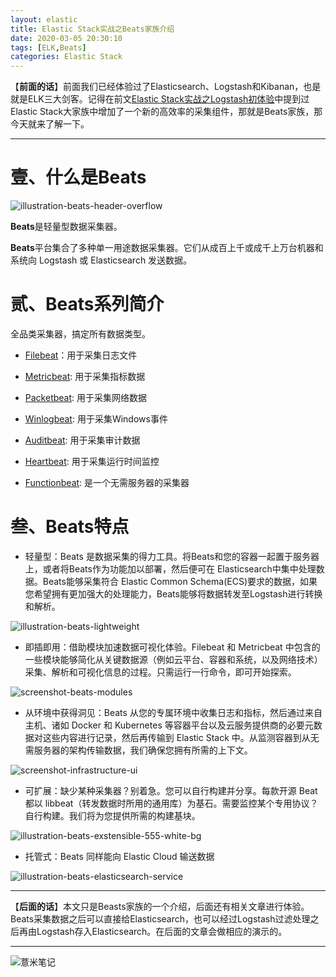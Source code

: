 ```yaml
---
layout: elastic
title: Elastic Stack实战之Beats家族介绍
date: 2020-03-05 20:30:10
tags: [ELK,Beats]
categories: Elastic Stack
---
```


【**前面的话**】前面我们已经体验过了Elasticsearch、Logstash和Kibanan，也是就是ELK三大剑客。记得在前文[Elastic Stack实战之Logstash初体验](https://eelve.com/archives/logstash)中提到过Elastic Stack大家族中增加了一个新的高效率的采集组件，那就是Beats家族，那今天就来了解一下。

---

# 壹、什么是Beats

![illustration-beats-header-overflow](https://eelve.com/upload/2020/3/illustration-beats-header-overflow-1ba7ff649dbf41598d71ed24d1ade8da.png)

**Beats**是轻量型数据采集器。

**Beats**平台集合了多种单一用途数据采集器。它们从成百上千或成千上万台机器和系统向 Logstash 或 Elasticsearch 发送数据。 


# 贰、Beats系列简介

全品类采集器，搞定所有数据类型。

- [Filebeat](https://www.elastic.co/beats/filebeat)：用于采集日志文件

- [Metricbeat](https://www.elastic.co/beats/metricbeat): 用于采集指标数据

- [Packetbeat](https://www.elastic.co/beats/packetbeat): 用于采集网络数据

- [Winlogbeat](https://www.elastic.co/beats/winlogbeat): 用于采集Windows事件

- [Auditbeat](https://www.elastic.co/beats/auditbeat): 用于采集审计数据

- [Heartbeat](https://www.elastic.co/beats/heartbeat): 用于采集运行时间监控

- [Functionbeat](https://www.elastic.co/beats/functionbeat): 是一个无需服务器的采集器


# 叁、Beats特点

- 轻量型：Beats 是数据采集的得力工具。将Beats和您的容器一起置于服务器上，或者将Beats作为功能加以部署，然后便可在 Elasticsearch中集中处理数据。Beats能够采集符合 Elastic Common Schema(ECS)要求的数据，如果您希望拥有更加强大的处理能力，Beats能够将数据转发至Logstash进行转换和解析。 

![illustration-beats-lightweight](https://eelve.com/upload/2020/3/illustration-beats-lightweight-d6ee1493b6a64579a71fb63e2e95b4ac.svg)

- 即插即用：借助模块加速数据可视化体验。Filebeat 和 Metricbeat 中包含的一些模块能够简化从关键数据源（例如云平台、容器和系统，以及网络技术）采集、解析和可视化信息的过程。只需运行一行命令，即可开始探索。 

![screenshot-beats-modules](https://eelve.com/upload/2020/3/screenshot-beats-modules-8dec132b351e4c6a9835d806e24e520e.jpg)

- 从环境中获得洞见：Beats 从您的专属环境中收集日志和指标，然后通过来自主机、诸如 Docker 和 Kubernetes 等容器平台以及云服务提供商的必要元数据对这些内容进行记录，然后再传输到 Elastic Stack 中。从监测容器到从无需服务器的架构传输数据，我们确保您拥有所需的上下文。 

![screenshot-infrastructure-ui](https://eelve.com/upload/2020/3/screenshot-infrastructure-ui-368a637d105b42a4b87d0df2b2158275.png)

- 可扩展：缺少某种采集器？别着急。您可以自行构建并分享。每款开源 Beat 都以 libbeat（转发数据时所用的通用库）为基石。需要监控某个专用协议？自行构建。我们将为您提供所需的构建基块。

![illustration-beats-exstensible-555-white-bg](https://eelve.com/upload/2020/3/illustration-beats-exstensible-555-white-bg-1767d533ca824a5290360eb027eed811.svg)

- 托管式：Beats 同样能向 Elastic Cloud 输送数据

![illustration-beats-elasticsearch-service](https://eelve.com/upload/2020/3/illustration-beats-elasticsearch-service-e783d59f07bc406c95c0942484f91c22.svg)

---

【**后面的话**】本文只是Beasts家族的一个介绍，后面还有相关文章进行体验。Beats采集数据之后可以直接给Elasticsearch，也可以经过Logstash过滤处理之后再由Logstash存入Elasticsearch。在后面的文章会做相应的演示的。


---

![薏米笔记](https://image.eelve.com/eblog/eblog-b269767ff45b4e01a1c380e38898c1c0.png)
